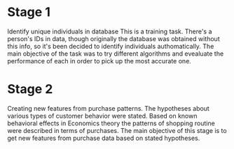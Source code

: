 
# Stage 1
Identify unique individuals in database
This is a training task. There's a person's IDs in data, though originally the database was obtained without this info, so it's been decided to identify individuals authomatically.
The main objective of the task was to try different algorithms and evealuate the performance of each in order to pick up the most accurate one.

# Stage 2
Creating new features from purchase patterns.
The hypotheses about various types of customer behavior were stated. Based on known behavioral effects in Economics theory the patterns of shopping routine were described in terms of purchases.
The main objective of this stage is to get new features from purchase data based on stated hypotheses.